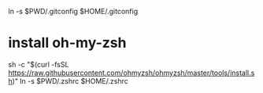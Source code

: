 ln -s $PWD/.gitconfig $HOME/.gitconfig

# install oh-my-zsh
sh -c "$(curl -fsSL https://raw.githubusercontent.com/ohmyzsh/ohmyzsh/master/tools/install.sh)"
ln -s $PWD/.zshrc $HOME/.zshrc


